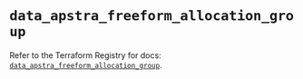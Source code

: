 # `data_apstra_freeform_allocation_group`

Refer to the Terraform Registry for docs: [`data_apstra_freeform_allocation_group`](https://registry.terraform.io/providers/juniper/apstra/0.94.0/docs/data-sources/freeform_allocation_group).
